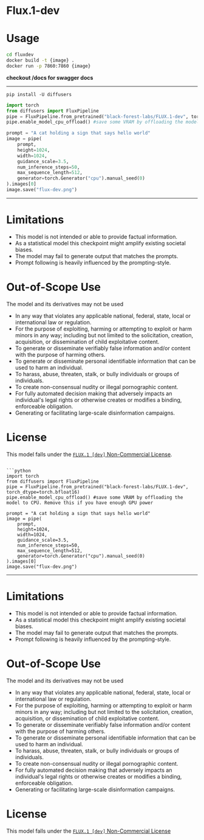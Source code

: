 # Flux.1-dev

# Usage
```sh
cd fluxdev
docker build -t {image} .
docker run -p 7860:7860 {image}
```

**checkout /docs for swagger docs**

---
```shell
pip install -U diffusers
```
```python
import torch
from diffusers import FluxPipeline
pipe = FluxPipeline.from_pretrained("black-forest-labs/FLUX.1-dev", torch_dtype=torch.bfloat16)
pipe.enable_model_cpu_offload() #save some VRAM by offloading the model to CPU. Remove this if you have enough GPU power

prompt = "A cat holding a sign that says hello world"
image = pipe(
    prompt,
    height=1024,
    width=1024,
    guidance_scale=3.5,
    num_inference_steps=50,
    max_sequence_length=512,
    generator=torch.Generator("cpu").manual_seed(0)
).images[0]
image.save("flux-dev.png")
```

---
# Limitations
- This model is not intended or able to provide factual information.
- As a statistical model this checkpoint might amplify existing societal biases.
- The model may fail to generate output that matches the prompts.
- Prompt following is heavily influenced by the prompting-style.

# Out-of-Scope Use
The model and its derivatives may not be used

- In any way that violates any applicable national, federal, state, local or international law or regulation.
- For the purpose of exploiting, harming or attempting to exploit or harm minors in any way; including but not limited to the solicitation, creation, acquisition, or dissemination of child exploitative content.
- To generate or disseminate verifiably false information and/or content with the purpose of harming others.
- To generate or disseminate personal identifiable information that can be used to harm an individual.
- To harass, abuse, threaten, stalk, or bully individuals or groups of individuals.
- To create non-consensual nudity or illegal pornographic content.
- For fully automated decision making that adversely impacts an individual's legal rights or otherwise creates or modifies a binding, enforceable obligation.
- Generating or facilitating large-scale disinformation campaigns.

# License
This model falls under the [`FLUX.1 [dev]` Non-Commercial License](https://huggingface.co/black-forest-labs/FLUX.1-dev/blob/main/LICENSE.md).
```

```python
import torch
from diffusers import FluxPipeline
pipe = FluxPipeline.from_pretrained("black-forest-labs/FLUX.1-dev", torch_dtype=torch.bfloat16)
pipe.enable_model_cpu_offload() #save some VRAM by offloading the model to CPU. Remove this if you have enough GPU power

prompt = "A cat holding a sign that says hello world"
image = pipe(
    prompt,
    height=1024,
    width=1024,
    guidance_scale=3.5,
    num_inference_steps=50,
    max_sequence_length=512,
    generator=torch.Generator("cpu").manual_seed(0)
).images[0]
image.save("flux-dev.png")
```

---
# Limitations
- This model is not intended or able to provide factual information.
- As a statistical model this checkpoint might amplify existing societal biases.
- The model may fail to generate output that matches the prompts.
- Prompt following is heavily influenced by the prompting-style.

# Out-of-Scope Use
The model and its derivatives may not be used

- In any way that violates any applicable national, federal, state, local or international law or regulation.
- For the purpose of exploiting, harming or attempting to exploit or harm minors in any way; including but not limited to the solicitation, creation, acquisition, or dissemination of child exploitative content.
- To generate or disseminate verifiably false information and/or content with the purpose of harming others.
- To generate or disseminate personal identifiable information that can be used to harm an individual.
- To harass, abuse, threaten, stalk, or bully individuals or groups of individuals.
- To create non-consensual nudity or illegal pornographic content.
- For fully automated decision making that adversely impacts an individual's legal rights or otherwise creates or modifies a binding, enforceable obligation.
- Generating or facilitating large-scale disinformation campaigns.

# License
This model falls under the [`FLUX.1 [dev]` Non-Commercial License](https://huggingface.co/black-forest-labs/FLUX.1-dev/blob/main/LICENSE.md)